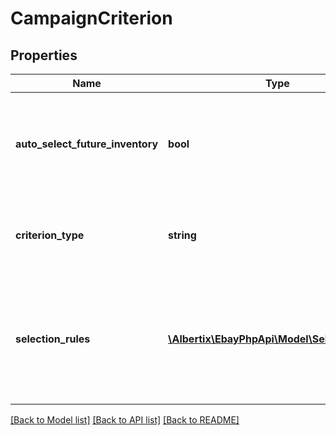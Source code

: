# CampaignCriterion

## Properties
Name | Type | Description | Notes
------------ | ------------- | ------------- | -------------
**auto_select_future_inventory** | **bool** | If set to true, eBay adds all inventory matching the campaign criterion to the campaign, including any new listings created from the items in your inventory. In other words, if you create a new listing, and it is is eligible for the Promoted Listings campaign (it is a multiple-quantity fixed-price listing that matches the selection rules of the campaign), it will be automatically added to the campaign.Default: false | [optional] 
**criterion_type** | **string** | This enum defines the criterion (selection rule) types. Currently, the only criterion type supported is INVENTORY_PARTITION. For implementation help, refer to &lt;a href&#x3D;&#39;https://developer.ebay.com/devzone/rest/api-ref/marketing/types/CriterionTypeEnum.html&#39;&gt;eBay API documentation&lt;/a&gt; | [optional] 
**selection_rules** | [**\Albertix\EbayPhpApi\Model\SelectionRule[]**](SelectionRule.md) | Set of rules that selects the listings to include in the campaign. The following rules apply to the selection rules: Each set of selection rules are ORed with each other. Individual rules within a selection rule set are ANDed with each other. If a rule has a list of values (such a list of category IDs), the item need match only one of the values of the rule in order to be included in the campaign. Note: If an item matches multiple sets of rules or multiple rules within a selection rule set, the item is considered only once.Maximum number of rules: 10 | [optional] 

[[Back to Model list]](../README.md#documentation-for-models) [[Back to API list]](../README.md#documentation-for-api-endpoints) [[Back to README]](../README.md)


